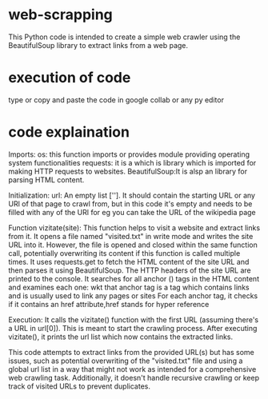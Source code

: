 # web-scrapping
This Python code is intended to create a simple web crawler using the BeautifulSoup library to extract links from a web page. 
# execution of code
type or copy and paste the code in google collab or any py editor
# code explaination
Imports:
os: this function imports or provides module providing operating system functionalities 
requests: it is a which is library which is imported for making HTTP requests to websites.
BeautifulSoup:It is alsp an library for parsing HTML content.

Initialization:
url: An empty list ['']. It should contain the starting URL or any URl of that page to crawl from, but in this code it's empty and needs to be filled with any of the URl for eg you can take the URL of the wikipedia page

Function vizitate(site):
This function helps to visit a website and extract links from it.
It opens a file named "visited.txt" in write mode and writes the site URL into it. However, the file is opened and closed within the same function call, potentially overwriting its content if this function is called multiple times.
It uses requests.get to fetch the HTML content of the site URL and then parses it using BeautifulSoup.
The HTTP headers of the site URL are printed to the console.
It searches for all anchor (<a>) tags in the HTML content and examines each one: wkt that anchor tag is a tag which contains links and is usually used to link any pages or sites
For each anchor tag, it checks if it contains an href attribute,href stands for hyper reference 


Execution:
It calls the vizitate() function with the first URL (assuming there's a URL in url[0]). This is meant to start the crawling process.
After executing vizitate(), it prints the url list which now contains the extracted links.

This code attempts to extract links from the provided URL(s) but has some issues, such as potential overwriting of the "visited.txt" file and using a global url list in a way that might not work as intended for a comprehensive web crawling task. Additionally, it doesn't handle recursive crawling or keep track of visited URLs to prevent duplicates.
